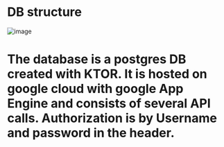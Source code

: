 # DB structure


![image](https://user-images.githubusercontent.com/45454489/150199085-288f03cb-2ea7-44cf-b6d9-5ee8d39168f7.png)

# The database is a postgres DB created with KTOR. It is hosted on google cloud with google App Engine and consists of several API calls. Authorization is by Username and password in the header.
